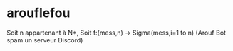# arouflefou

Soit n appartenant à N*,
Soit f:(mess,n) -> Sigma(mess,i=1 to n)
(Arouf Bot spam un serveur Discord)
